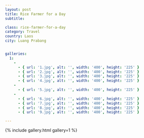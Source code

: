 ```yaml
---
layout: post
title: Rice Farmer for a Day
subtitle:

class: rice-farmer-for-a-day
category: Travel
country: Laos
city: Luang Prabang


galleries:
  1:
    -
      - { url: '1.jpg', alt: '', width: '400', height: '225' }
      - { url: '2.jpg', alt: '', width: '400', height: '225' }
      - { url: '3.jpg', alt: '', width: '400', height: '225' }
      - { url: '4.jpg', alt: '', width: '400', height: '225' }
    -
      - { url: '5.jpg', alt: '', width: '400', height: '225' }
    -
      - { url: '6.jpg', alt: '', width: '400', height: '225' }
      - { url: '7.jpg', alt: '', width: '400', height: '225' }
      - { url: '8.jpg', alt: '', width: '400', height: '225' }
      - { url: '9.jpg', alt: '', width: '400', height: '225' }

---
```



{% include gallery.html  gallery=1 %}